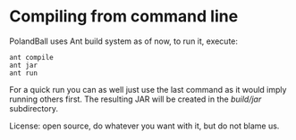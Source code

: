 Compiling from command line
=============================

PolandBall uses Ant build system as of now, to run it, execute:

    ant compile
    ant jar
    ant run

For a quick run you can as well just use the last command as it would imply running others first. The resulting JAR will be created in the *build/jar* subdirectory.

License: open source, do whatever you want with it, but do not blame us.
